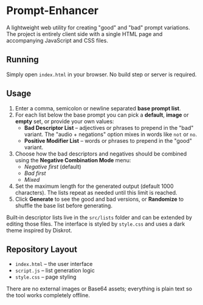 # Prompt-Enhancer

A lightweight web utility for creating "good" and "bad" prompt variations. The project is entirely client side with a single HTML page and accompanying JavaScript and CSS files.

## Running

Simply open `index.html` in your browser. No build step or server is required.

## Usage

1. Enter a comma, semicolon or newline separated **base prompt list**.
2. For each list below the base prompt you can pick a **default**, **image** or **empty** set, or provide your own values:
   - **Bad Descriptor List** – adjectives or phrases to prepend in the "bad" variant. The "audio + negations" option mixes in words like `not` or `no`.
   - **Positive Modifier List** – words or phrases to prepend in the "good" variant.
3. Choose how the bad descriptors and negatives should be combined using the **Negative Combination Mode** menu:
   - *Negative first* (default)
   - *Bad first*
   - *Mixed*
4. Set the maximum length for the generated output (default 1000 characters). The lists repeat as needed until this limit is reached.
5. Click **Generate** to see the good and bad versions, or **Randomize** to shuffle the base list before generating.

Built‑in descriptor lists live in the `src/lists` folder and can be extended by editing those files. The interface is styled by `style.css` and uses a dark theme inspired by Diskrot.

## Repository Layout

- `index.html` – the user interface
- `script.js` – list generation logic
- `style.css` – page styling

There are no external images or Base64 assets; everything is plain text so the tool works completely offline.
